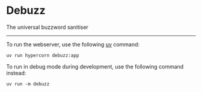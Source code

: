 # Debuzz
The universal buzzword sanitiser

---

To run the webserver, use the following [uv](https://docs.astral.sh/uv/) command:
```shell
uv run hypercorn debuzz:app
```

To run in debug mode during development, use the following command instead:
```shell
uv run -m debuzz
```

